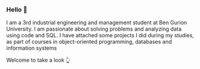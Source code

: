 ### Hello 👋

<!--
**gilbiton1/gilbiton1** is a ✨ _special_ ✨ repository because its `README.md` (this file) appears on your GitHub profile.


-->
I am a 3rd industrial engineering and management student at Ben Gurion University.
I am passionate about solving problems and analyzing data using code and SQL.
I have attached some projects I did during my studies, as part of courses in object-oriented programming, databases and information systems 

Welcome to take a look :point_up_2:



